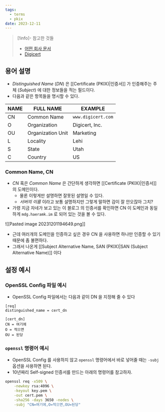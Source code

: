 ```yaml
---
tags:
  - terms
  - pkix
date: 2023-12-11
---
```

> [!info]- 참고한 것들
> - [어떤 회사 문서](https://support.dnsimple.com/articles/what-is-common-name/)
> - [Digicert](https://knowledge.digicert.com/general-information/what-is-a-distinguished-name)

## 용어 설명

- *Distinguished Name* (*DN*) 은 [[Certificate (PKIX)|인증서]] 가 인증해주는 주체 (*Subject*) 에 대한 정보들을 적는 필드이다.
- 다음과 같은 항목들을 명시할 수 있다.

| NAME | FULL NAME         | EXAMPLE            |
| ---- | ----------------- | ------------------ |
| CN   | Common Name       | `www.digicert.com` |
| O    | Organization      | Digicert, Inc.     |
| OU   | Organization Unit | Marketing          |
| L    | Locality          | Lehi               |
| S    | State             | Utah               |
| C    | Country           | US                 |

### Common Name, CN

- *CN* 혹은 *Common Name* 은 간단하게 생각하면 [[Certificate (PKIX)|인증서]]의 도메인이다.
	- 물론 이렇게만 설명하면 잘못된 설명일 수 있다.
	- *서버의 이름* 이라고 보통 설명하지만 그렇게 말하면 감이 잘 안오잖아 그치?
- 가령 지금 자네가 보고 있는 이 블로그 의 인증서를 확인하면 CN 이 도메인과 동일하게 `mdg.haeramk.im` 로 되어 있는 것을 볼 수 있다.

![[Pasted image 20231201194649.png]]

- 근데 여러개의 도메인을 인증하고 싶은 경우 CN 을 사용하면 하나만 인증할 수 있기 때문에 좀 불편하다.
- 그래서 나온게 [[Subject Alternative Name, SAN (PKIX)|SAN (Subject Alternative Name)]] 이다

## 설정 예시

### OpenSSL Config 파일 예시

- OpenSSL Config 파일에서는 다음과 같이 DN 을 지정해 줄 수 있다

```
[req]
distinguished_name = cert_dn

[cert_dn]
CN = 여기에
O = 적으면
OU = 된당
```

### `openssl` 명령어 예시

- OpenSSL Config 를 사용하지 않고 `openssl` 명령어에서 바로 넣어줄 때는 `-subj` 옵션을 사용하면 된다.
- 10년짜리 Self-signed 인증서를 만드는 아래의 명령어를 참고하자.

```bash
openssl req -x509 \
    -newkey rsa:4096 \
    -keyout key.pem \
    -out cert.pem \
    -sha256 -days 3650 -nodes \
    -subj "CN=여기에,O=적으면,OU=된당"
```